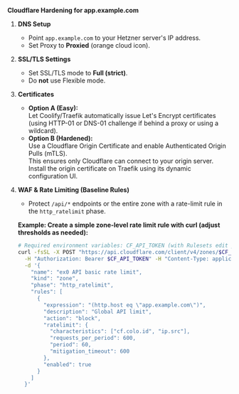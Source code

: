 **Cloudflare Hardening for app.example.com**

1. **DNS Setup**
   - Point `app.example.com` to your Hetzner server's IP address.
   - Set Proxy to **Proxied** (orange cloud icon).

2. **SSL/TLS Settings**
   - Set SSL/TLS mode to **Full (strict)**.
   - Do **not** use Flexible mode.

3. **Certificates**
   - **Option A (Easy):**  
     Let Coolify/Traefik automatically issue Let's Encrypt certificates (using HTTP-01 or DNS-01 challenge if behind a proxy or using a wildcard).
   - **Option B (Hardened):**  
     Use a Cloudflare Origin Certificate and enable Authenticated Origin Pulls (mTLS).  
     This ensures only Cloudflare can connect to your origin server.  
     Install the origin certificate on Traefik using its dynamic configuration UI.

4. **WAF & Rate Limiting (Baseline Rules)**
   - Protect `/api/*` endpoints or the entire zone with a rate-limit rule in the `http_ratelimit` phase.

   **Example: Create a simple zone-level rate limit rule with curl (adjust thresholds as needed):**

   ```bash
   # Required environment variables: CF_API_TOKEN (with Rulesets edit permission), CF_ZONE_ID
   curl -fsSL -X POST "https://api.cloudflare.com/client/v4/zones/$CF_ZONE_ID/rulesets" \
     -H "Authorization: Bearer $CF_API_TOKEN" -H "Content-Type: application/json" \
     -d '{
       "name": "ex0 API basic rate limit",
       "kind": "zone",
       "phase": "http_ratelimit",
       "rules": [
         {
           "expression": "(http.host eq \"app.example.com\")",
           "description": "Global API limit",
           "action": "block",
           "ratelimit": {
             "characteristics": ["cf.colo.id", "ip.src"],
             "requests_per_period": 600,
             "period": 60,
             "mitigation_timeout": 600
           },
           "enabled": true
         }
       ]
     }'
   ```